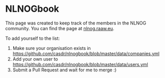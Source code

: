 # NLNOGbook

This page was created to keep track of the members in the NLNOG community. You can find the page at [nlnog.raaw.eu](https://nlnog.raaw.eu).

To add yourself to the list:
1. Make sure your organisation exists in https://github.com/casdr/nlnogbook/blob/master/data/companies.yml
2. Add your own user to https://github.com/casdr/nlnogbook/blob/master/data/users.yml
3. Submit a Pull Request and wait for me to merge :)
